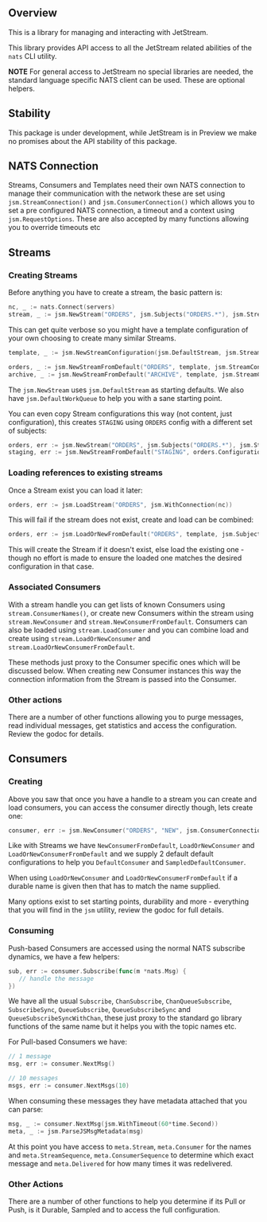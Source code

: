 ## Overview

This is a library for managing and interacting with JetStream.

This library provides API access to all the JetStream related abilities of the `nats` CLI utility.

**NOTE** For general access to JetStream no special libraries are needed, the standard language specific NATS client can be used. These are optional helpers.

## Stability

This package is under development, while JetStream is in Preview we make no promises about the API stability of this package.

## NATS Connection

Streams, Consumers and Templates need their own NATS connection to manage their communication with the network these are set using `jsm.StreamConnection()` and `jsm.ConsumerConnection()` which allows you to set a pre configured NATS connection, a timeout and a context using `jsm.RequestOptions`.  These are also accepted by many functions allowing you to override timeouts etc 

## Streams
### Creating Streams

Before anything you have to create a stream, the basic pattern is:

```go
nc, _ := nats.Connect(servers)
stream, _ := jsm.NewStream("ORDERS", jsm.Subjects("ORDERS.*"), jsm.StreamConnection(jsm.WithConnection(nc)), jsm.MaxAge(24*365*time.Hour), jsm.FileStorage())
```

This can get quite verbose so you might have a template configuration of your own choosing to create many similar Streams.

```go
template, _ := jsm.NewStreamConfiguration(jsm.DefaultStream, jsm.StreamConnection(jsm.WithConnection(nc)), jsm.MaxAge(24 * 365 * time.Hour), jsm.FileStorage())

orders, _ := jsm.NewStreamFromDefault("ORDERS", template, jsm.StreamConnection(jsm.WithConnection(nc)), jsm.Subjects("ORDERS.*"))
archive, _ := jsm.NewStreamFromDefault("ARCHIVE", template, jsm.StreamConnection(jsm.WithConnection(nc)), jsm.Subjects("ARCHIVE"), jsm.MaxAge(5*template.MaxAge))
```

The `jsm.NewStream` uses `jsm.DefaultStream` as starting defaults.  We also have `jsm.DefaultWorkQueue` to help you with a sane starting point.

You can even copy Stream configurations this way (not content, just configuration), this creates `STAGING` using `ORDERS` config with a different set of subjects:

```go
orders, err := jsm.NewStream("ORDERS", jsm.Subjects("ORDERS.*"), jsm.StreamConnection(jsm.WithConnection(nc)), jsm.MaxAge(24*365*time.Hour), jsm.FileStorage())
staging, err := jsm.NewStreamFromDefault("STAGING", orders.Configuration(), jsm.StreamConnection(jsm.WithConnection(nc)), jsm.Subjects("STAGINGORDERS.*"))
```

### Loading references to existing streams

Once a Stream exist you can load it later:

```go
orders, err := jsm.LoadStream("ORDERS", jsm.WithConnection(nc))
```

This will fail if the stream does not exist, create and load can be combined:

```go
orders, err := jsm.LoadOrNewFromDefault("ORDERS", template, jsm.Subjects("ORDERS.*"), jsm.WithConnection(nc))
```

This will create the Stream if it doesn't exist, else load the existing one - though no effort is made to ensure the loaded one matches the desired configuration in that case.

### Associated Consumers

With a stream handle you can get lists of known Consumers using `stream.ConsumerNames()`, or create new Consumers within the stream using `stream.NewConsumer` and `stream.NewConsumerFromDefault`. Consumers can also be loaded using `stream.LoadConsumer` and you can combine load and create using `stream.LoadOrNewConsumer` and `stream.LoadOrNewConsumerFromDefault`.

These methods just proxy to the Consumer specific ones which will be discussed below. When creating new Consumer instances this way the connection information from the Stream is passed into the Consumer.

### Other actions

There are a number of other functions allowing you to purge messages, read individual messages, get statistics and access the configuration. Review the godoc for details.

## Consumers

### Creating

Above you saw that once you have a handle to a stream you can create and load consumers, you can access the consumer directly though, lets create one:

```go
consumer, err := jsm.NewConsumer("ORDERS", "NEW", jsm.ConsumerConnection(jsm.WithConnection(nc)), jsm.FilterSubject("ORDERS.received"), jsm.SampleFrequency("100"))
```

Like with Streams we have `NewConsumerFromDefault`, `LoadOrNewConsumer` and `LoadOrNewConsumerFromDefault` and we supply 2 default default configurations to help you `DefaultConsumer` and `SampledDefaultConsumer`.

When using `LoadOrNewConsumer` and `LoadOrNewConsumerFromDefault` if a durable name is given then that has to match the name supplied.

Many options exist to set starting points, durability and more - everything that you will find in the `jsm` utility, review the godoc for full details.

### Consuming

Push-based Consumers are accessed using the normal NATS subscribe dynamics, we have a few helpers:

```go
sub, err := consumer.Subscribe(func(m *nats.Msg) {
   // handle the message
})
```

We have all the usual `Subscribe`, `ChanSubscribe`, `ChanQueueSubscribe`, `SubscribeSync`, `QueueSubscribe`, `QueueSubscribeSync` and `QueueSubscribeSyncWithChan`, these just proxy to the standard go library functions of the same name but it helps you with the topic names etc.

For Pull-based Consumers we have:

```go
// 1 message
msg, err := consumer.NextMsg()

// 10 messages
msgs, err := consumer.NextMsgs(10)
```

When consuming these messages they have metadata attached that you can parse:

```go
msg, _ := consumer.NextMsg(jsm.WithTimeout(60*time.Second))
meta, _ := jsm.ParseJSMsgMetadata(msg)
```

At this point you have access to `meta.Stream`, `meta.Consumer` for the names and `meta.StreamSequence`, `meta.ConsumerSequence` to determine which exact message and `meta.Delivered` for how many times it was redelivered.

### Other Actions

There are a number of other functions to help you determine if its Pull or Push, is it Durable, Sampled and to access the full configuration.
